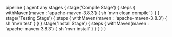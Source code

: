pipeline {
     agent any
     stages {
         stage('Compile Stage') {
             steps {
             withMaven(maven : 'apache-maven-3.8.3') {
                sh 'mvn clean compile'
              }
            }
          }
          stage('Testing Stage') {
             steps {
                 withMaven(maven : 'apache-maven-3.8.3') {
                     sh 'mvn test'
                  }
                }
               }
               stage('Install Stage') {
                  steps {
                      withMaven(maven : 'apache-maven-3.8.3') {
                          sh 'mvn install'
                      }
                    }
                  }
                }
              }

